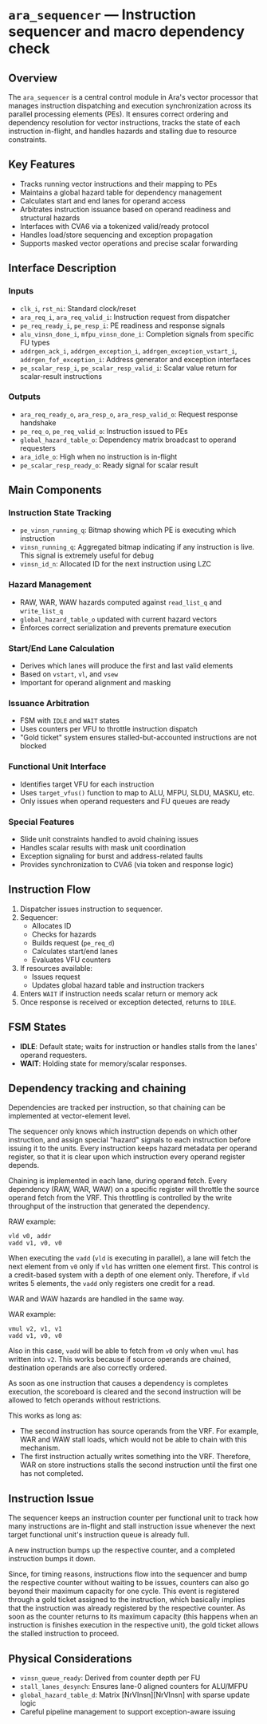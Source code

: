 # `ara_sequencer` — Instruction sequencer and macro dependency check

Overview
--------
The `ara_sequencer` is a central control module in Ara's vector processor that manages instruction dispatching and execution synchronization across its parallel processing elements (PEs). It ensures correct ordering and dependency resolution for vector instructions, tracks the state of each instruction in-flight, and handles hazards and stalling due to resource constraints.

Key Features
------------
- Tracks running vector instructions and their mapping to PEs
- Maintains a global hazard table for dependency management
- Calculates start and end lanes for operand access
- Arbitrates instruction issuance based on operand readiness and structural hazards
- Interfaces with CVA6 via a tokenized valid/ready protocol
- Handles load/store sequencing and exception propagation
- Supports masked vector operations and precise scalar forwarding

Interface Description
---------------------
### Inputs
- `clk_i`, `rst_ni`: Standard clock/reset
- `ara_req_i`, `ara_req_valid_i`: Instruction request from dispatcher
- `pe_req_ready_i`, `pe_resp_i`: PE readiness and response signals
- `alu_vinsn_done_i`, `mfpu_vinsn_done_i`: Completion signals from specific FU types
- `addrgen_ack_i`, `addrgen_exception_i`, `addrgen_exception_vstart_i`, `addrgen_fof_exception_i`: Address generator and exception interfaces
- `pe_scalar_resp_i`, `pe_scalar_resp_valid_i`: Scalar value return for scalar-result instructions

### Outputs
- `ara_req_ready_o`, `ara_resp_o`, `ara_resp_valid_o`: Request response handshake
- `pe_req_o`, `pe_req_valid_o`: Instruction issued to PEs
- `global_hazard_table_o`: Dependency matrix broadcast to operand requesters
- `ara_idle_o`: High when no instruction is in-flight
- `pe_scalar_resp_ready_o`: Ready signal for scalar result

Main Components
---------------
### Instruction State Tracking
- `pe_vinsn_running_q`: Bitmap showing which PE is executing which instruction
- `vinsn_running_q`: Aggregated bitmap indicating if any instruction is live. This signal is extremely useful for debug
- `vinsn_id_n`: Allocated ID for the next instruction using LZC

### Hazard Management
- RAW, WAR, WAW hazards computed against `read_list_q` and `write_list_q`
- `global_hazard_table_o` updated with current hazard vectors
- Enforces correct serialization and prevents premature execution

### Start/End Lane Calculation
- Derives which lanes will produce the first and last valid elements
- Based on `vstart`, `vl`, and `vsew`
- Important for operand alignment and masking

### Issuance Arbitration
- FSM with `IDLE` and `WAIT` states
- Uses counters per VFU to throttle instruction dispatch
- "Gold ticket" system ensures stalled-but-accounted instructions are not blocked

### Functional Unit Interface
- Identifies target VFU for each instruction
- Uses `target_vfus()` function to map to ALU, MFPU, SLDU, MASKU, etc.
- Only issues when operand requesters and FU queues are ready

### Special Features
- Slide unit constraints handled to avoid chaining issues
- Handles scalar results with mask unit coordination
- Exception signaling for burst and address-related faults
- Provides synchronization to CVA6 (via token and response logic)

Instruction Flow
----------------
1. Dispatcher issues instruction to sequencer.
2. Sequencer:
   - Allocates ID
   - Checks for hazards
   - Builds request (`pe_req_d`)
   - Calculates start/end lanes
   - Evaluates VFU counters
3. If resources available:
   - Issues request
   - Updates global hazard table and instruction trackers
4. Enters `WAIT` if instruction needs scalar return or memory ack
5. Once response is received or exception detected, returns to `IDLE`.

FSM States
----------
- **IDLE**: Default state; waits for instruction or handles stalls from the lanes' operand requesters.
- **WAIT**: Holding state for memory/scalar responses.

Dependency tracking and chaining
----------
Dependencies are tracked per instruction, so that chaining can be implemented at vector-element level.

The sequencer only knows which instruction depends on which other instruction, and assign special "hazard" signals to each instruction before issuing it to the units.
Every instruction keeps hazard metadata per operand register, so that it is clear upon which instruction every operand register depends.

Chaining is implemented in each lane, during operand fetch.
Every dependency (RAW, WAR, WAW) on a specific register will throttle the source operand fetch from the VRF. This throttling is controlled by the write throughput of the instruction that generated the dependency.

RAW example:
```
vld v0, addr
vadd v1, v0, v0
```

When executing the `vadd` (`vld` is executing in parallel), a lane will fetch the next element from `v0` only if `vld` has written one element first. This control is a credit-based system with a depth of one element only. Therefore, if `vld` writes 5 elements, the `vadd` only registers one credit for a read.

WAR and WAW hazards are handled in the same way.

WAR example:
```
vmul v2, v1, v1
vadd v1, v0, v0
```

Also in this case, `vadd` will be able to fetch from `v0` only when `vmul` has written into `v2`. This works because if source operands are chained, destination operands are also correctly ordered.

As soon as one instruction that causes a dependency is completes execution, the scoreboard is cleared and the second instruction will be allowed to fetch operands without restrictions.

This works as long as:
 - The second instruction has source operands from the VRF. For example, WAR and WAW stall loads, which would not be able to chain with this mechanism.
 - The first instruction actually writes something into the VRF. Therefore, WAR on store instructions stalls the second instruction until the first one has not completed.

Instruction Issue
----------
The sequencer keeps an instruction counter per functional unit to track how many instructions are in-flight and stall instruction issue whenever the next target functional unit's instruction queue is already full.

A new instruction bumps up the respective counter, and a completed instruction bumps it down.

Since, for timing reasons, instructions flow into the sequencer and bump the respective counter without waiting to be issues, counters can also go beyond their maximum capacity for one cycle. This event is registered through a gold ticket assigned to the instruction, which basically implies that the instruction was already registered by the respective counter. As soon as the counter returns to its maximum capacity (this happens when an instruction is finishes execution in the respective unit), the gold ticket allows the stalled instruction to proceed.

Physical Considerations
-----------------------
- `vinsn_queue_ready`: Derived from counter depth per FU
- `stall_lanes_desynch`: Ensures lane-0 aligned counters for ALU/MFPU
- `global_hazard_table_d`: Matrix [NrVInsn][NrVInsn] with sparse update logic
- Careful pipeline management to support exception-aware issuing
